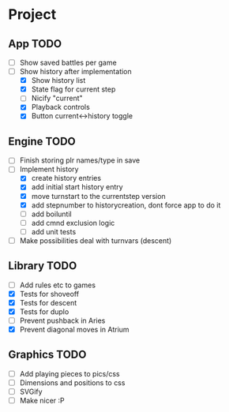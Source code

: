 # Project

## App TODO

-[ ] Show saved battles per game
-[ ] Show history after implementation
    -[x] Show history list
    -[x] State flag for current step
    -[ ] Nicify "current"
    -[x] Playback controls
    -[x] Button current<->history toggle

## Engine TODO

-[ ] Finish storing plr names/type in save
-[ ] Implement history
    -[x] create history entries
    -[x] add initial start history entry
    -[x] move turnstart to the currentstep version
    -[x] add stepnumber to historycreation, dont force app to do it
    -[ ] add boiluntil
    -[ ] add cmnd exclusion logic
    -[ ] add unit tests
-[ ] Make possibilities deal with turnvars (descent)

## Library TODO

-[ ] Add rules etc to games
-[x] Tests for shoveoff
-[x] Tests for descent
-[x] Tests for duplo
-[ ] Prevent pushback in Aries
-[x] Prevent diagonal moves in Atrium

## Graphics TODO

-[ ] Add playing pieces to pics/css
-[ ] Dimensions and positions to css
-[ ] SVGify
-[ ] Make nicer :P
